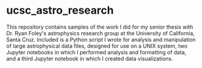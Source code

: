 # ucsc_astro_research

This repository contains samples of the work I did for my senior thesis with Dr. Ryan Foley's astrophysics research group at the University of California, Santa Cruz. Included is a Python script I wrote for analysis and manipulation of large astrophysical data files, designed for use on a UNIX system, two Jupyter notebooks in which I performed analysis and formatting of data, and a third Jupyter notebook in which I created data visualizations.
